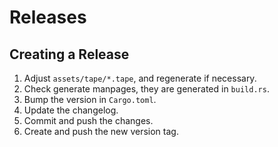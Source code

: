 # Releases

## Creating a Release

1. Adjust `assets/tape/*.tape`, and regenerate if necessary.
1. Check generate manpages, they are generated in `build.rs`.
1. Bump the version in `Cargo.toml`.
1. Update the changelog.
1. Commit and push the changes.
1. Create and push the new version tag.
